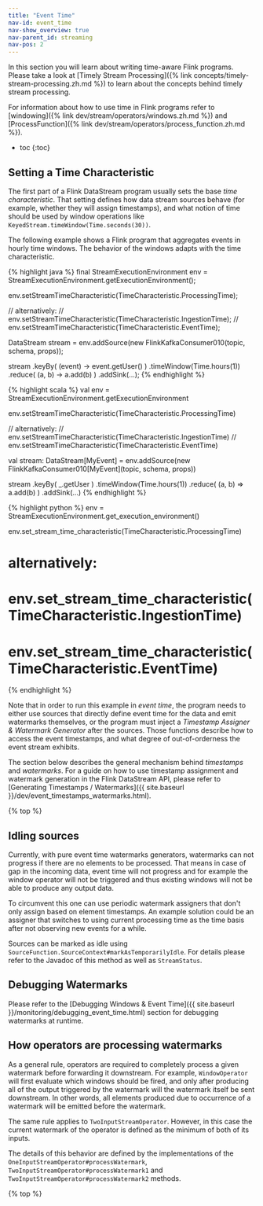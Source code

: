 ```yaml
---
title: "Event Time"
nav-id: event_time
nav-show_overview: true
nav-parent_id: streaming
nav-pos: 2
---
```

<!--
Licensed to the Apache Software Foundation (ASF) under one
or more contributor license agreements.  See the NOTICE file
distributed with this work for additional information
regarding copyright ownership.  The ASF licenses this file
to you under the Apache License, Version 2.0 (the
"License"); you may not use this file except in compliance
with the License.  You may obtain a copy of the License at

  http://www.apache.org/licenses/LICENSE-2.0

Unless required by applicable law or agreed to in writing,
software distributed under the License is distributed on an
"AS IS" BASIS, WITHOUT WARRANTIES OR CONDITIONS OF ANY
KIND, either express or implied.  See the License for the
specific language governing permissions and limitations
under the License.
-->

In this section you will learn about writing time-aware Flink programs. Please
take a look at [Timely Stream Processing]({% link
concepts/timely-stream-processing.zh.md %}) to learn about the concepts behind
timely stream processing.

For information about how to use time in Flink programs refer to
[windowing]({% link dev/stream/operators/windows.zh.md %}) and
[ProcessFunction]({% link
dev/stream/operators/process_function.zh.md %}).

* toc
{:toc}

## Setting a Time Characteristic

The first part of a Flink DataStream program usually sets the base *time characteristic*. That setting
defines how data stream sources behave (for example, whether they will assign timestamps), and what notion of
time should be used by window operations like `KeyedStream.timeWindow(Time.seconds(30))`.

The following example shows a Flink program that aggregates events in hourly time windows. The behavior of the
windows adapts with the time characteristic.

<div class="codetabs" markdown="1">
<div data-lang="java" markdown="1">
{% highlight java %}
final StreamExecutionEnvironment env = StreamExecutionEnvironment.getExecutionEnvironment();

env.setStreamTimeCharacteristic(TimeCharacteristic.ProcessingTime);

// alternatively:
// env.setStreamTimeCharacteristic(TimeCharacteristic.IngestionTime);
// env.setStreamTimeCharacteristic(TimeCharacteristic.EventTime);

DataStream<MyEvent> stream = env.addSource(new FlinkKafkaConsumer010<MyEvent>(topic, schema, props));

stream
    .keyBy( (event) -> event.getUser() )
    .timeWindow(Time.hours(1))
    .reduce( (a, b) -> a.add(b) )
    .addSink(...);
{% endhighlight %}
</div>
<div data-lang="scala" markdown="1">
{% highlight scala %}
val env = StreamExecutionEnvironment.getExecutionEnvironment

env.setStreamTimeCharacteristic(TimeCharacteristic.ProcessingTime)

// alternatively:
// env.setStreamTimeCharacteristic(TimeCharacteristic.IngestionTime)
// env.setStreamTimeCharacteristic(TimeCharacteristic.EventTime)

val stream: DataStream[MyEvent] = env.addSource(new FlinkKafkaConsumer010[MyEvent](topic, schema, props))

stream
    .keyBy( _.getUser )
    .timeWindow(Time.hours(1))
    .reduce( (a, b) => a.add(b) )
    .addSink(...)
{% endhighlight %}
</div>
<div data-lang="python" markdown="1">
{% highlight python %}
env = StreamExecutionEnvironment.get_execution_environment()

env.set_stream_time_characteristic(TimeCharacteristic.ProcessingTime)

# alternatively:
# env.set_stream_time_characteristic(TimeCharacteristic.IngestionTime)
# env.set_stream_time_characteristic(TimeCharacteristic.EventTime)
{% endhighlight %}
</div>
</div>

Note that in order to run this example in *event time*, the program needs to either use sources
that directly define event time for the data and emit watermarks themselves, or the program must
inject a *Timestamp Assigner & Watermark Generator* after the sources. Those functions describe how to access
the event timestamps, and what degree of out-of-orderness the event stream exhibits.

The section below describes the general mechanism behind *timestamps* and *watermarks*. For a guide on how
to use timestamp assignment and watermark generation in the Flink DataStream API, please refer to
[Generating Timestamps / Watermarks]({{ site.baseurl }}/dev/event_timestamps_watermarks.html).

{% top %}

## Idling sources

Currently, with pure event time watermarks generators, watermarks can not progress if there are no elements
to be processed. That means in case of gap in the incoming data, event time will not progress and for
example the window operator will not be triggered and thus existing windows will not be able to produce any
output data.

To circumvent this one can use periodic watermark assigners that don't only assign based on
element timestamps. An example solution could be an assigner that switches to using current processing time
as the time basis after not observing new events for a while.

Sources can be marked as idle using `SourceFunction.SourceContext#markAsTemporarilyIdle`. For details please refer to the Javadoc of
this method as well as `StreamStatus`.

## Debugging Watermarks

Please refer to the [Debugging Windows & Event Time]({{ site.baseurl }}/monitoring/debugging_event_time.html) section for debugging
watermarks at runtime.

## How operators are processing watermarks

As a general rule, operators are required to completely process a given watermark before forwarding it downstream. For example,
`WindowOperator` will first evaluate which windows should be fired, and only after producing all of the output triggered by
the watermark will the watermark itself be sent downstream. In other words, all elements produced due to occurrence of a watermark
will be emitted before the watermark.

The same rule applies to `TwoInputStreamOperator`. However, in this case the current watermark of the operator is defined as
the minimum of both of its inputs.

The details of this behavior are defined by the implementations of the `OneInputStreamOperator#processWatermark`,
`TwoInputStreamOperator#processWatermark1` and `TwoInputStreamOperator#processWatermark2` methods.

{% top %}
